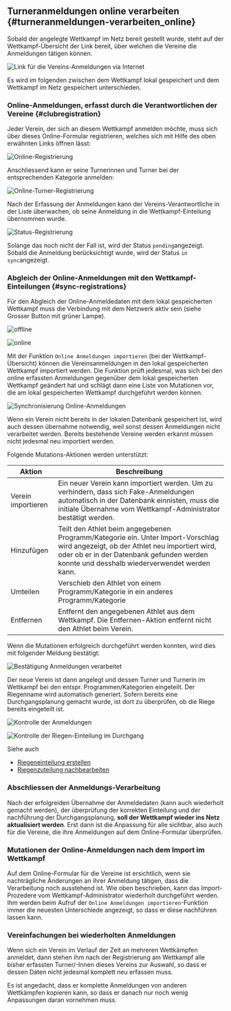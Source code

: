 ## Turneranmeldungen online verarbeiten {#turneranmeldungen-verarbeiten_online}

Sobald der angelegte Wettkampf im Netz bereit gestellt wurde, steht auf der Wettkampf-Übersicht der Link bereit, über welchen die Vereine die Anmeldungen tätigen können.

![Link für die Vereins-Anmeldungen via Internet](/assets/online-registration-link.png)

Es wird im folgenden zwischen dem Wettkampf lokal gespeichert und dem Wettkampf im Netz gespeichert unterschieden.

### Online-Anmeldungen, erfasst durch die Verantwortlichen der Vereine {#clubregistration}

Jeder Verein, der sich an diesem Wettkampf anmelden möchte, muss sich über dieses Online-Formular registrieren, welches sich mit Hilfe des oben erwähnten Links öffnen lässt:

![Online-Registrierung](/assets/verein-registration-form.png)

Anschliessend kann er seine Turnerinnen und Turner bei der entsprechenden Kategorie anmelden:

![Online-Turner-Registrierung](/assets/turner-registration-form.png)

Nach der Erfassung der Anmeldungen kann der Vereins-Verantwortliche in der Liste überwachen, ob seine Anmeldung in die Wettkampf-Einteilung übernommen wurde. 

![Status-Registrierung](/assets/status-registration.png)

Solange das noch nicht der Fall ist, wird der Status `pending`angezeigt. Sobald die Anmeldung berücksichtigt wurde, wird der Status `in sync`angezeigt.

### Abgleich der Online-Anmeldungen mit den Wettkampf-Einteilungen {#sync-registrations}

Für den Abgleich der Online-Anmeldedaten mit dem lokal gespeicherten Wettkampf muss die Verbindung mit dem Netzwerk aktiv sein (siehe Grosser Button mit grüner Lampe).

![offline](/assets/netzwerk-offline.png)

![online](/assets/netzwerk-online.png)

Mit der Funktion `Online Anmeldungen importieren` (bei der Wettkampf-Übersicht) können die Vereinsanmeldungen in den lokal gespeicherten Wettkampf importiert werden. Die Funktion prüft jedesmal, was sich bei den online erfassten Anmeldungen gegenüber dem lokal gespeicherten Wettkampf geändert hat und schlägt dann eine Liste von Mutationen vor, die am lokal gespeicherten Wettkampf durchgeführt werden können. 

![Synchronisierung Online-Anmeldungen](/assets/pending-sync-actions.png)

Wenn ein Verein nicht bereits in der lokalen Datenbank gespeichert ist, wird auch dessen übernahme notwendig, weil sonst dessen Anmeldungen nicht verarbeitet werden. Bereits bestehende Vereine werden erkannt müssen nicht jedesmal neu importiert werden.

Folgende Mutations-Aktionen werden unterstützt:

|Aktion|Beschreibung|
|-|-|
|Verein importieren|Ein neuer Verein kann importiert werden. Um zu verhindern, dass sich Fake-Anmeldungen automatisch in der Datenbank einnisten, muss die initiale Übernahme vom Wettkampf-Administrator bestätigt werden.|
|Hinzufügen|Teilt den Athlet beim angegebenen Programm/Kategorie ein. Unter Import-Vorschlag wird angezeigt, ob der Athlet neu importiert wird, oder ob er in der Datenbank gefunden werden konnte und desshalb wiederverwendet werden kann.|
|Umteilen|Verschieb den Athlet von einem Programm/Kategorie in ein anderes Programm/Kategorie|
|Entfernen|Entfernt den angegebenen Athlet aus dem Wettkampf. Die Entfernen-Aktion entfernt nicht den Athlet beim Verein.|

Wenn die Mutationen erfolgreich durchgeführt werden konnten, wird dies mit folgender Meldung bestätigt:

![Bestätigung Anmeldungen verarbeitet](/assets/bestaetigung-sync-actions.png)

Der neue Verein ist dann angelegt und dessen Turner und Turnerin im Wettkampf bei den entspr. Programmen/Kategorien eingeteilt. Der Riegenname wird automatisch generiert. Sofern bereits eine Durchgangsplanung gemacht wurde, ist dort zu überprüfen, ob die Riege bereits eingeteilt ist.

![Kontrolle der Anmeldungen](/assets/auto-assigned-riege.png)

![Kontrolle der Riegen-Einteilung im Durchgang](/assets/durchgangsplanung-nachbearbeitung.png)

Siehe auch 
* [Riegeneinteilung erstellen](riegeneinteilung_erstellen.md)
* [Riegenzuteilung nachbearbeiten](riegenzuteilung_nachbearbeiten.md)

### Abschliessen der Anmeldungs-Verarbeitung

Nach der erfolgreiden Übernahme der Anmeldedaten (kann auch wiederholt gemacht werden), der überprüfung der korrekten Einteilung und der nachführung der Durchgangsplanung, **soll der Wettkampf wieder ins Netz aktualisiert werden**.
Erst dann ist die Anpassung für alle sichtbar, also auch für die Vereine, die ihre Anmeldungen auf dem Online-Formular überprüfen.

### Mutationen der Online-Anmeldungen nach dem Import im Wettkampf

Auf dem Online-Formular für die Vereine ist ersichtlich, wenn sie nachträgliche Änderungen an ihrer Anmeldung tätigen, dass die Verarbeitung noch ausstehend ist. Wie oben beschrieben, kann das Import-Prozedere vom Wettkampf-Administrator wiederholt durchgeführt werden. Ihm werden beim Aufruf der `Online Anmeldungen importieren`-Funktion immer die neuesten Unterschiede angezeigt, so dass er diese nachführen lassen kann.

### Vereinfachungen bei wiederholten Anmeldungen

Wenn sich ein Verein im Verlauf der Zeit an mehreren Wettkämpfen anmeldet, dann stehen ihm nach der Registrierung am Wettkampf alle bisher erfassten Turner/-Innen dieses Vereins zur Auswahl, so dass er dessen Daten nicht jedesmal komplett neu erfassen muss.

Es ist angedacht, dass er komplette Anmeldungen von anderen Wettkämpfen kopieren kann, so dass er danach nur noch wenig Anpassungen daran vornehmen muss.